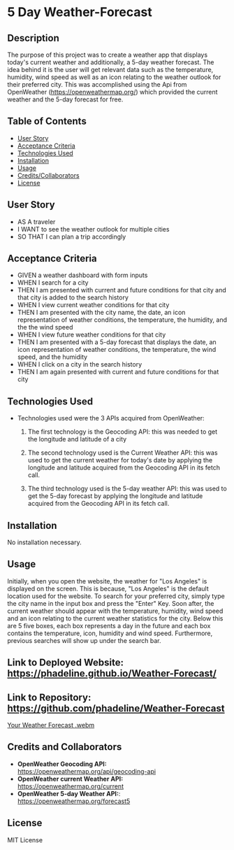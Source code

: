 # 5 Day Weather-Forecast

## Description

The purpose of this project was to create a weather app that displays today's current weather and additionally, a 5-day weather forecast. The idea behind it is the user will get relevant data such as the temperature, humidity, wind speed as well as an icon relating to the weather outlook for their preferred city. This was accomplished using the Api from OpenWeather (https://openweathermap.org/) which provided the current weather and the 5-day forecast for free.

## Table of Contents

- [User Story](#User-story)
- [Acceptance Criteria](#Acceptance-criteria)
- [Technologies Used](#Technologies-used)
- [Installation](#Installation)
- [Usage](#usage)
- [Credits/Collaborators](#credits-and-collaborators)
- [License](#license)

## User Story

- AS A traveler
- I WANT to see the weather outlook for multiple cities
- SO THAT I can plan a trip accordingly

## Acceptance Criteria

- GIVEN a weather dashboard with form inputs
- WHEN I search for a city
- THEN I am presented with current and future conditions for that city and that city is added to the search history
- WHEN I view current weather conditions for that city
- THEN I am presented with the city name, the date, an icon representation of weather conditions, the temperature, the humidity, and the the wind speed
- WHEN I view future weather conditions for that city
- THEN I am presented with a 5-day forecast that displays the date, an icon representation of weather conditions, the temperature, the wind speed, and the humidity
- WHEN I click on a city in the search history
- THEN I am again presented with current and future conditions for that city

## Technologies Used

- Technologies used were the 3 APIs acquired from OpenWeather:

  1. The first technology is the Geocoding API: this was needed to get the longitude and latitude of a city

  2. The second technology used is the Current Weather API: this was used to get the current weather for today's date by applying the longitude and latitude acquired from the Geocoding API in its fetch call.

  3. The third technology used is the 5-day weather API: this was used to get the 5-day forecast by applying the longitude and latitude acquired from the Geocoding API in its fetch call.

## Installation 
  No installation necessary.

## Usage

Initially, when you open the website, the weather for "Los Angeles" is displayed on the screen. This is because, "Los Angeles" is the default location used for the website. To search for your preferred city, simply type the city name in the input box and press the "Enter" Key. Soon after, the current weather should appear with the temperature, humidity, wind speed and an icon relating to the current weather statistics for the city. Below this are 5 five boxes, each box represents a day in the future and each box contains the temperature, icon, humidity and wind speed. Furthermore, previous searches will show up under the search bar.

## Link to Deployed Website: https://phadeline.github.io/Weather-Forecast/
## Link to Repository: https://github.com/phadeline/Weather-Forecast

[Your Weather Forecast .webm](https://user-images.githubusercontent.com/112015433/206255464-8f052ef0-de12-46dc-a25b-09ca9ff2ec08.webm)


## Credits and Collaborators

- **OpenWeather Geocoding API:** https://openweathermap.org/api/geocoding-api
- **OpenWeather current Weather API:** https://openweathermap.org/current
- **OpenWeather 5-day Weather API:**: https://openweathermap.org/forecast5

## License

MIT License

